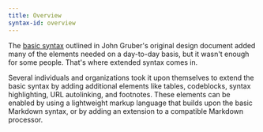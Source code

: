 ```yaml
---
title: Overview
syntax-id: overview
---
```


<p class="lead">The <a href="/basic-syntax">basic syntax</a> outlined in John Gruber's original design document added many of the elements needed on a day-to-day basis, but it wasn't enough for some people. That's where extended syntax comes in.</p>

Several individuals and organizations took it upon themselves to extend the basic syntax by adding additional elements like tables, codeblocks, syntax highlighting, URL autolinking, and footnotes. These elements can be enabled by using a lightweight markup language that builds upon the basic Markdown syntax, or by adding an extension to a compatible Markdown processor.
